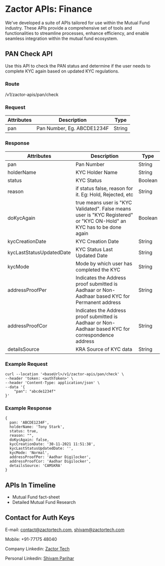 # Zactor APIs: Finance
We've developed a suite of APIs tailored for use within the Mutual Fund industry. These APIs provide a comprehensive set of tools and functionalities to streamline processes, enhance efficiency, and enable seamless integration within the mutual fund ecosystem.

## PAN Check API

Use this API to check the PAN status and determine if the user needs to complete KYC again based on updated KYC regulations.

### Route
<baseUrl>/v1/zactor-apis/pan/check

### Request
Attributes | Description | Type
|---|---|---|
| pan | Pan Number, Eg. ABCDE1234F | String | 

### Response
Attributes | Description | Type
|---|---|---|
| pan | Pan Number | String |
| holderName | KYC Holder Name | String |
| status | KYC Status | Boolean |
| reason | if status false, reason for it. Eg: Hold, Rejected, etc | String |
| doKycAgain | true means user is "KYC Validated". False means user is "KYC Registered" or "KYC ON-Hold" an KYC has to be done again | Boolean |
| kycCreationDate | KYC Creation Date | String |
| kycLastStatusUpdatedDate | KYC Status Last Updated Date | String |
| kycMode | Mode by which user has completed the KYC | String |
| addressProofPer | Indicates the Address proof submitted is Aadhaar or Non-Aadhaar based KYC for Permanent address| String |
| addressProofCor | Indicates the Address proof submitted is Aadhaar or Non-Aadhaar based KYC for correspondence address | String |
| detailsSource | KRA Source of KYC data  | String |


### Example Request
```
curl --location '<baseUrl>/v1/zactor-apis/pan/check' \
--header 'token: <authToken>' \
--header 'Content-Type: application/json' \
--data '{
    "pan": "abcde1234f"
}'
```


### Example Response
```
{
  pan: 'ABCDE1234F',
  holderName: 'Tony Stark',
  status: true,
  reason: "",    
  doKycAgain: false,
  kycCreationDate: '30-11-2021 11:51:38',
  kycLastStatusUpdatedDate: '',
  kycMode: 'Normal',
  addressProofPer: 'Aadhar Digilocker',
  addressProofCor: 'Aadhar Digilocker',
  detailsSource: 'CAMSKRA'
}
```

## APIs In Timeline

- Mutual Fund fact-sheet
- Detailed Mutual Fund Research
  

## Contact for Auth Keys

E-mail: contact@zactortech.com, shivam@zactortech.com

Mobile: +91-77175 48040

Company Linkedin: [Zactor Tech](https://www.linkedin.com/company/zactor-tech)

Personal Linkedin: [Shivam Parihar](https://www.linkedin.com/in/shivamparihar/)
